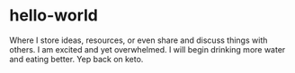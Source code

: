 # hello-world
Where I store ideas, resources, or even share and discuss things with others.
I am excited and yet overwhelmed.
I will begin drinking more water and eating better. Yep back on keto.
